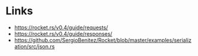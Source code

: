 # Links
- https://rocket.rs/v0.4/guide/requests/
- https://rocket.rs/v0.4/guide/responses/
- https://github.com/SergioBenitez/Rocket/blob/master/examples/serialization/src/json.rs